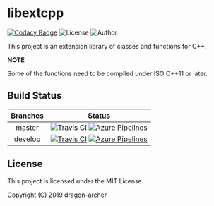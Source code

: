 # libextcpp

[![Codacy Badge](https://api.codacy.com/project/badge/Grade/5b6b6be975ea4b3eb4f27ba65de41b53)](https://www.codacy.com/app/dragon-archer/libextcpp?utm_source=github.com&amp;utm_medium=referral&amp;utm_content=dragon-archer/libextcpp&amp;utm_campaign=Badge_Grade) ![License](https://img.shields.io/badge/license-MIT-blue) ![Author](https://img.shields.io/badge/author-dragon--archer-blue)

This project is an extension library of
classes and functions for C++.

**NOTE**

Some of the functions need to be compiled
under ISO C++11 or later.

## Build Status
| Branches | Status |
| :------: | :----: |
| master   | [![Travis CI](https://api.travis-ci.com/dragon-archer/libextcpp.svg?branch=master)](https://travis-ci.com/dragon-archer/libextcpp) [![Azure Pipelines](https://dev.azure.com/dragon-archer/libextcpp/_apis/build/status/libextcpp/libextcpp%20CI?branchName=master)](https://dev.azure.com/dragon-archer/libextcpp/_build/latest?definitionId=2&branchName=master) |
| develop  | [![Travis CI](https://api.travis-ci.com/dragon-archer/libextcpp.svg?branch=develop)](https://travis-ci.com/dragon-archer/libextcpp) [![Azure Pipelines](https://dev.azure.com/dragon-archer/libextcpp/_apis/build/status/libextcpp/libextcpp%20CI?branchName=develop)](https://dev.azure.com/dragon-archer/libextcpp/_build/latest?definitionId=2&branchName=develop) |

## License

This project is licensed under the MIT License.

Copyright (C) 2019 dragon-archer